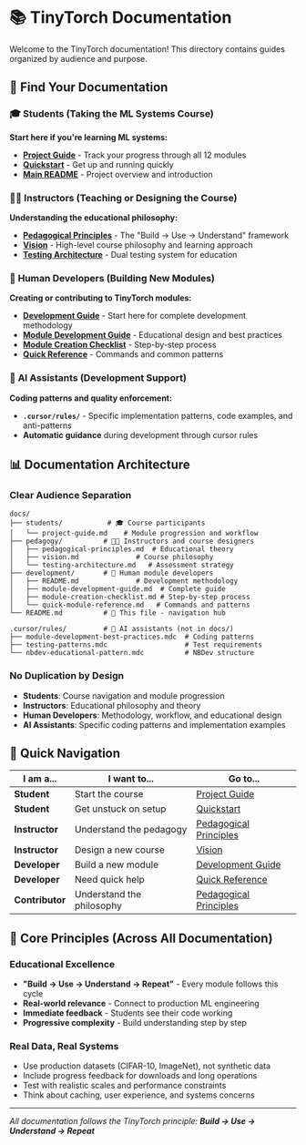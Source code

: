 # 📚 TinyTorch Documentation

Welcome to the TinyTorch documentation! This directory contains guides organized by audience and purpose.

## 🎯 **Find Your Documentation**

### 🎓 **Students** (Taking the ML Systems Course)
**Start here if you're learning ML systems:**

- **[Project Guide](students/project-guide.md)** - Track your progress through all 12 modules
- **[Quickstart](../quickstart.md)** - Get up and running quickly
- **[Main README](../README.md)** - Project overview and introduction

### 👨‍🏫 **Instructors** (Teaching or Designing the Course)
**Understanding the educational philosophy:**

- **[Pedagogical Principles](pedagogy/pedagogical-principles.md)** - The "Build → Use → Understand" framework
- **[Vision](pedagogy/vision.md)** - High-level course philosophy and learning approach
- **[Testing Architecture](pedagogy/testing-architecture.md)** - Dual testing system for education

### 🔧 **Human Developers** (Building New Modules)
**Creating or contributing to TinyTorch modules:**

- **[Development Guide](development/README.md)** - Start here for complete development methodology
- **[Module Development Guide](development/module-development-guide.md)** - Educational design and best practices
- **[Module Creation Checklist](development/module-creation-checklist.md)** - Step-by-step process
- **[Quick Reference](development/quick-module-reference.md)** - Commands and common patterns

### 🤖 **AI Assistants** (Development Support)
**Coding patterns and quality enforcement:**

- **`.cursor/rules/`** - Specific implementation patterns, code examples, and anti-patterns
- **Automatic guidance** during development through cursor rules

## 📊 **Documentation Architecture**

### **Clear Audience Separation**
```
docs/
├── students/           # 🎓 Course participants
│   └── project-guide.md    # Module progression and workflow
├── pedagogy/          # 👨‍🏫 Instructors and course designers  
│   ├── pedagogical-principles.md  # Educational theory
│   ├── vision.md              # Course philosophy
│   └── testing-architecture.md   # Assessment strategy
├── development/       # 🔧 Human module developers
│   ├── README.md              # Development methodology
│   ├── module-development-guide.md  # Complete guide
│   ├── module-creation-checklist.md # Step-by-step process
│   └── quick-module-reference.md   # Commands and patterns
└── README.md          # 📍 This file - navigation hub

.cursor/rules/         # 🤖 AI assistants (not in docs/)
├── module-development-best-practices.mdc  # Coding patterns
├── testing-patterns.mdc                   # Test requirements
└── nbdev-educational-pattern.mdc          # NBDev structure
```

### **No Duplication by Design**
- **Students**: Course navigation and module progression
- **Instructors**: Educational philosophy and theory
- **Human Developers**: Methodology, workflow, and educational design
- **AI Assistants**: Specific coding patterns and implementation examples

## 🚀 **Quick Navigation**

| I am a... | I want to... | Go to... |
|-----------|--------------|----------|
| **Student** | Start the course | [Project Guide](students/project-guide.md) |
| **Student** | Get unstuck on setup | [Quickstart](../quickstart.md) |
| **Instructor** | Understand the pedagogy | [Pedagogical Principles](pedagogy/pedagogical-principles.md) |
| **Instructor** | Design a new course | [Vision](pedagogy/vision.md) |
| **Developer** | Build a new module | [Development Guide](development/README.md) |
| **Developer** | Need quick help | [Quick Reference](development/quick-module-reference.md) |
| **Contributor** | Understand the philosophy | [Pedagogical Principles](pedagogy/pedagogical-principles.md) |

## 🔑 **Core Principles** (Across All Documentation)

### **Educational Excellence**
- **"Build → Use → Understand → Repeat"** - Every module follows this cycle
- **Real-world relevance** - Connect to production ML engineering
- **Immediate feedback** - Students see their code working
- **Progressive complexity** - Build understanding step by step

### **Real Data, Real Systems**
- Use production datasets (CIFAR-10, ImageNet), not synthetic data
- Include progress feedback for downloads and long operations  
- Test with realistic scales and performance constraints
- Think about caching, user experience, and systems concerns

---

*All documentation follows the TinyTorch principle: **Build → Use → Understand → Repeat*** 